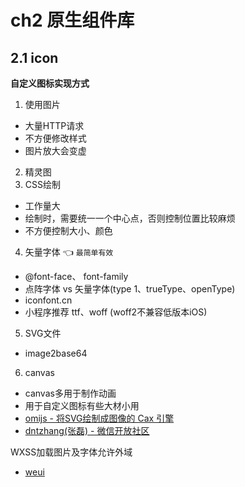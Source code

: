 # ch2 原生组件库

## 2.1 icon

**自定义图标实现方式**

1. 使用图片
  - 大量HTTP请求
  - 不方便修改样式
  - 图片放大会变虚
2. 精灵图
3. CSS绘制
  - 工作量大
  - 绘制时，需要统一一个中心点，否则控制位置比较麻烦
  - 不方便控制大小、颜色
4. 矢量字体 👈 `最简单有效`
  - @font-face、 font-family
  - 点阵字体 vs 矢量字体(type 1、trueType、openType)
  - iconfont.cn
  - 小程序推荐 ttf、woff (woff2不兼容低版本iOS)
5. SVG文件
  - image2base64
6. canvas
  - canvas多用于制作动画
  - 用于自定义图标有些大材小用
  - [omijs - 将SVG绘制成图像的 Cax 引擎](https://github.com/Tencent/omi)
  - [dntzhang(张磊) - 微信开放社区](https://developers.weixin.qq.com/community/personal/oCJUsw6rFVEDMczhqQwmnqaWhcl4)

WXSS加载图片及字体允许外域

+ [weui](https://weui.io/)

